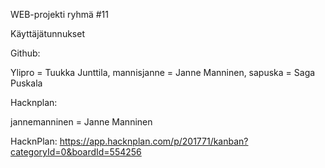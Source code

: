 WEB-projekti ryhmä #11


Käyttäjätunnukset

Github:

Ylipro = Tuukka Junttila, mannisjanne = Janne Manninen, sapuska = Saga Puskala

Hacknplan:

jannemanninen = Janne Manninen

HacknPlan: https://app.hacknplan.com/p/201771/kanban?categoryId=0&boardId=554256
